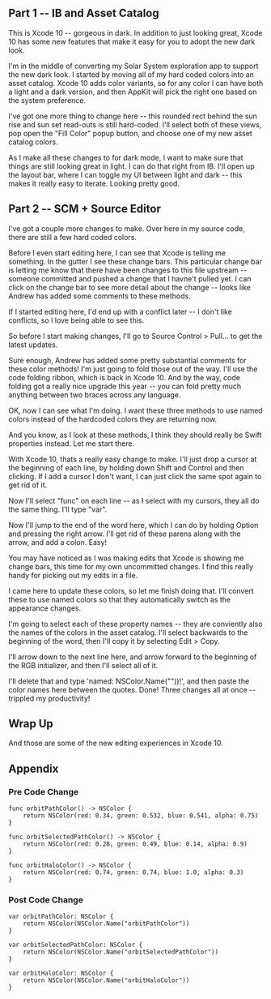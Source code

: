 ## Part 1 -- IB and Asset Catalog

This is Xcode 10 -- gorgeous in dark. In addition to just looking great, Xcode 10 has some  new features that make it easy for you to adopt the new dark look.

I'm in the middle of converting my Solar System exploration app to support the new dark look. I started by moving all of my hard coded colors into an asset catalog. Xcode 10 adds color variants, so for any color I can have both a light and a dark version, and then AppKit will pick the right one based on the system preference.

I've got one more thing to change here -- this rounded rect behind the sun rise and sun set read-outs is still hard-coded. I'll select both of these views, pop open the "Fill Color" popup button, and choose one of my new asset catalog colors.

As I make all these changes to for dark mode, I want to make sure that things are still looking great in light. I can do that right from IB. I'll open up the layout bar, where I can toggle my UI between light and dark -- this makes it really easy to iterate. Looking pretty good.

## Part 2 -- SCM + Source Editor

I've got a couple more changes to make. Over here in my source code, there are still a few hard coded colors.

Before I even start editing here, I can see that Xcode is telling me something. In the gutter I see these change bars. This particular change bar is letting me know that there have been changes to this file upstream -- someone committed and pushed a change that I havne't pulled yet. I can click on the change bar to see more detail about the change -- looks like Andrew has added some comments to these methods.

If I started editing here, I'd end up with a conflict later -- I don't like conflicts, so I love being able to see this.

So before I start making changes, I'll go to Source Control > Pull… to get the latest updates.

Sure enough, Andrew has added some pretty substantial comments for these color methods! I'm just going to fold those out of the way. I'll use the code folding ribbon, which is back in Xcode 10. And by the way, code folding got a really nice upgrade this year -- you can fold pretty much anything between two braces across any language.

OK, now I can see what I'm doing. I want these three methods to use named colors instead of the hardcoded colors they are returning now.

And you know, as I look at these methods, I think they should really be Swift properties instead. Let me start there.

With Xcode 10, thats a really easy change to make. I'll just drop a cursor at the beginning of each line, by holding down Shift and Control and then clicking. If I add a cursor I don't want, I can just click the same spot again to get rid of it.

Now I'll select "func" on each line -- as I select with my cursors, they all do the same thing. I'll type "var".

Now I'll jump to the end of the word here, which I can do by holding Option and pressing the right arrow. I'll get rid of these parens along with the arrow, and add a colon. Easy!

You may have noticed as I was making edits that Xcode is showing me change bars, this time for my own uncommitted changes. I find this really handy for picking out my edits in a file.

I came here to update these colors, so let me finish doing that. I'll convert these to use named colors so that they automatically switch as the appearance changes.

I'm going to select each of these property names -- they are conviently also the names of the colors in the asset catalog. I'll select backwards to the beginning of the word, then I'll copy it by selecting Edit > Copy.

I'll arrow down to the next line here, and arrow forward to the beginning of the RGB initializer, and then I'll select all of it.

I'll delete that and type 'named: NSColor.Name(""))!', and then paste the color names here between the quotes. Done! Three changes all at once -- trippled my productivity!

## Wrap Up
And those are some of the new editing experiences in Xcode 10.

## Appendix

### Pre Code Change

    func orbitPathColor() -> NSColor {
        return NSColor(red: 0.34, green: 0.532, blue: 0.541, alpha: 0.75)
    }

    func orbitSelectedPathColor() -> NSColor {
        return NSColor(red: 0.28, green: 0.49, blue: 0.14, alpha: 0.9)
    }

    func orbitHaloColor() -> NSColor {
        return NSColor(red: 0.74, green: 0.74, blue: 1.0, alpha: 0.3)
    }

### Post Code Change

    var orbitPathColor: NSColor {
        return NSColor(NSColor.Name("orbitPathColor"))
    }
    
    var orbitSelectedPathColor: NSColor {
        return NSColor(NSColor.Name("orbitSelectedPathColor"))
    }
    
    var orbitHaloColor: NSColor {
        return NSColor(NSColor.Name("orbitHaloColor"))
    }
